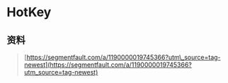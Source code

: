 # HotKey

## 资料

> [https://segmentfault.com/a/1190000019745366?utm\_source=tag-newest](https://segmentfault.com/a/1190000019745366?utm_source=tag-newest)



